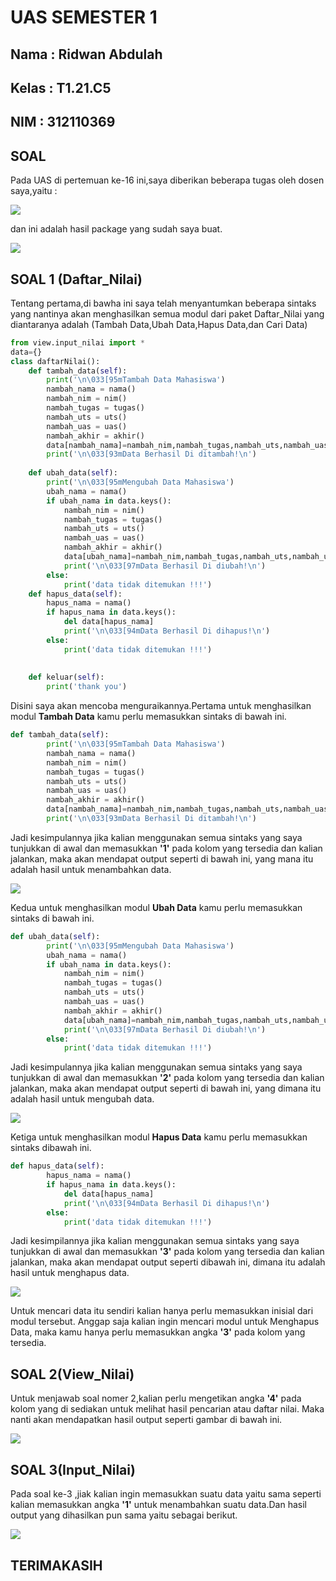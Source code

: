 # UAS SEMESTER 1


## Nama  : Ridwan Abdulah
## Kelas : T1.21.C5
## NIM   : 312110369

## SOAL 

Pada UAS di pertemuan ke-16 ini,saya diberikan beberapa tugas oleh dosen saya,yaitu : 

![](img/TBH4.jpg)

dan ini adalah hasil package yang sudah saya buat.

![](img/TBH5.jpg)

## SOAL 1 (Daftar_Nilai)

Tentang pertama,di bawha ini saya telah menyantumkan beberapa sintaks yang nantinya akan menghasilkan
semua modul dari paket Daftar_Nilai yang diantaranya adalah (Tambah Data,Ubah Data,Hapus Data,dan Cari Data)

```py
from view.input_nilai import *
data={}
class daftarNilai():
    def tambah_data(self):
        print('\n\033[95mTambah Data Mahasiswa')
        nambah_nama = nama()
        nambah_nim = nim()
        nambah_tugas = tugas()
        nambah_uts = uts()
        nambah_uas = uas()
        nambah_akhir = akhir()
        data[nambah_nama]=nambah_nim,nambah_tugas,nambah_uts,nambah_uas,nambah_akhir
        print('\n\033[93mData Berhasil Di ditambah!\n')
        
    def ubah_data(self):
        print('\n\033[95mMengubah Data Mahasiswa')
        ubah_nama = nama()
        if ubah_nama in data.keys():
            nambah_nim = nim()
            nambah_tugas = tugas()
            nambah_uts = uts()
            nambah_uas = uas()
            nambah_akhir = akhir()
            data[ubah_nama]=nambah_nim,nambah_tugas,nambah_uts,nambah_uas,nambah_akhir
            print('\n\033[97mData Berhasil Di diubah!\n')
        else:
            print('data tidak ditemukan !!!')  
    def hapus_data(self):
        hapus_nama = nama()
        if hapus_nama in data.keys():
            del data[hapus_nama]
            print('\n\033[94mData Berhasil Di dihapus!\n')
        else:
            print('data tidak ditemukan !!!')  
            
    
    def keluar(self):
        print('thank you')
```
Disini saya akan mencoba menguraikannya.Pertama untuk menghasilkan modul **Tambah Data** kamu perlu
memasukkan sintaks di bawah ini.

```py
def tambah_data(self):
        print('\n\033[95mTambah Data Mahasiswa')
        nambah_nama = nama()
        nambah_nim = nim()
        nambah_tugas = tugas()
        nambah_uts = uts()
        nambah_uas = uas()
        nambah_akhir = akhir()
        data[nambah_nama]=nambah_nim,nambah_tugas,nambah_uts,nambah_uas,nambah_akhir
        print('\n\033[93mData Berhasil Di ditambah!\n')
```

Jadi kesimpulannya jika kalian menggunakan semua sintaks yang saya tunjukkan di awal dan memasukkan **'1'**
pada kolom yang tersedia dan kalian jalankan, maka akan mendapat output seperti di bawah ini, yang mana itu
adalah hasil untuk menambahkan data.

![](img/tbh.jpg)

Kedua untuk menghasilkan modul **Ubah Data** kamu perlu memasukkan sintaks di bawah ini.

```py
def ubah_data(self):
        print('\n\033[95mMengubah Data Mahasiswa')
        ubah_nama = nama()
        if ubah_nama in data.keys():
            nambah_nim = nim()
            nambah_tugas = tugas()
            nambah_uts = uts()
            nambah_uas = uas()
            nambah_akhir = akhir()
            data[ubah_nama]=nambah_nim,nambah_tugas,nambah_uts,nambah_uas,nambah_akhir
            print('\n\033[97mData Berhasil Di diubah!\n')
        else:
            print('data tidak ditemukan !!!')
```

Jadi kesimpulannya jika kalian menggunakan semua sintaks yang saya tunjukkan di awal dan memasukkan **'2'** 
pada kolom yang tersedia dan kalian jalankan, maka akan mendapat output seperti di bawah ini, yang dimana itu
adalah hasil untuk mengubah data.

![](img/tbh1.jpg)

Ketiga untuk menghasilkan modul **Hapus Data** kamu perlu memasukkan sintaks dibawah ini.

```py
def hapus_data(self):
        hapus_nama = nama()
        if hapus_nama in data.keys():
            del data[hapus_nama]
            print('\n\033[94mData Berhasil Di dihapus!\n')
        else:
            print('data tidak ditemukan !!!')  
```

Jadi kesimpilannya jika kalian menggunakan semua sintaks yang saya tunjukkan di awal dan
memasukkan **'3'** pada kolom yang tersedia dan kalian jalankan, maka akan mendapat output 
seperti dibawah ini, dimana itu adalah hasil untuk menghapus data.

![](img/tbh2.jpg)

Untuk mencari data itu sendiri kalian hanya perlu memasukkan inisial dari modul tersebut.
Anggap saja kalian ingin mencari modul untuk Menghapus Data, maka kamu hanya perlu memasukkan angka **'3'**
pada kolom yang tersedia.

## SOAL 2(View_Nilai)

Untuk menjawab soal nomer 2,kalian perlu mengetikan angka **'4'** pada kolom yang di sediakan untuk melihat hasil pencarian
atau daftar nilai. Maka nanti akan mendapatkan hasil output seperti gambar di bawah ini.

![](img/tbh3.jpg)

## SOAL 3(Input_Nilai)
Pada soal ke-3 ,jiak kalian ingin memasukkan suatu data yaitu sama seperti kalian memasukkan angka **'1'** untuk menambahkan suatu data.Dan hasil output yang dihasilkan pun sama yaitu sebagai berikut.

![](img/tbh.jpg)

## TERIMAKASIH